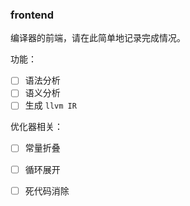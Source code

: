 ### frontend

编译器的前端，请在此简单地记录完成情况。

功能：

- [ ] 语法分析
- [ ] 语义分析
- [ ] 生成 `llvm IR`

优化器相关：

- [ ] 常量折叠
- [ ] 循环展开
- [ ] 死代码消除

